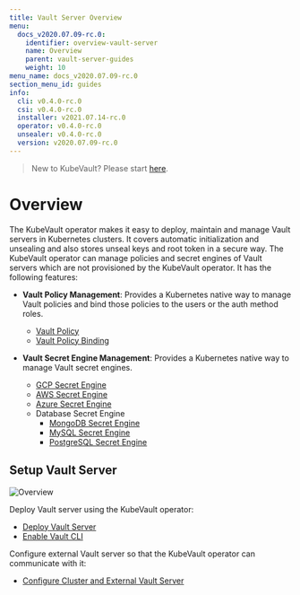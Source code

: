 ```yaml
---
title: Vault Server Overview
menu:
  docs_v2020.07.09-rc.0:
    identifier: overview-vault-server
    name: Overview
    parent: vault-server-guides
    weight: 10
menu_name: docs_v2020.07.09-rc.0
section_menu_id: guides
info:
  cli: v0.4.0-rc.0
  csi: v0.4.0-rc.0
  installer: v2021.07.14-rc.0
  operator: v0.4.0-rc.0
  unsealer: v0.4.0-rc.0
  version: v2020.07.09-rc.0
---
```


> New to KubeVault? Please start [here](/docs/v2020.07.09-rc.0/concepts/README).

# Overview

The KubeVault operator makes it easy to deploy, maintain and manage Vault servers in Kubernetes clusters. It covers automatic initialization and unsealing and also stores unseal keys and root token in a secure way. The KubeVault operator can manage policies and secret engines of Vault servers which are not provisioned by the KubeVault operator. It has the following features:

- **Vault Policy Management**: Provides a Kubernetes native way to manage Vault policies and bind those policies to the users or the auth method roles.

  - [Vault Policy](/docs/v2020.07.09-rc.0/guides/policy-management/overview#vaultpolicy)
  - [Vault Policy Binding](/docs/v2020.07.09-rc.0/guides/policy-management/overview#vaultpolicybinding)

- **Vault Secret Engine Management**: Provides a Kubernetes native way to manage Vault secret engines.

  - [GCP Secret Engine](/docs/v2020.07.09-rc.0/guides/secret-engines/gcp/overview)
  - [AWS Secret Engine](/docs/v2020.07.09-rc.0/guides/secret-engines/aws/overview)
  - [Azure Secret Engine](/docs/v2020.07.09-rc.0/guides/secret-engines/azure/overview)
  - Database Secret Engine
    - [MongoDB Secret Engine](/docs/v2020.07.09-rc.0/guides/secret-engines/mongodb/overview)
    - [MySQL Secret Engine](/docs/v2020.07.09-rc.0/guides/secret-engines/mysql/overview)
    - [PostgreSQL Secret Engine](/docs/v2020.07.09-rc.0/guides/secret-engines/postgres/overview)

## Setup Vault Server

![Overview](/docs/v2020.07.09-rc.0/images/guides/vault-server/overview_vault_server_guide.svg)

Deploy Vault server using the KubeVault operator:

- [Deploy Vault Server](/docs/v2020.07.09-rc.0/guides/vault-server/vault-server)
- [Enable Vault CLI](/docs/v2020.07.09-rc.0/guides/vault-server/vault-server#enable-vault-cli)

 Configure external Vault server so that the  KubeVault operator can communicate with it:

- [Configure Cluster and External Vault Server](/docs/v2020.07.09-rc.0/guides/vault-server/external-vault-sever)
